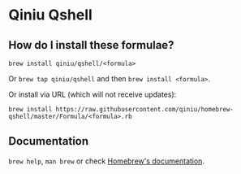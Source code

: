 # Qiniu Qshell

## How do I install these formulae?
`brew install qiniu/qshell/<formula>`

Or `brew tap qiniu/qshell` and then `brew install <formula>`.

Or install via URL (which will not receive updates):

```
brew install https://raw.githubusercontent.com/qiniu/homebrew-qshell/master/Formula/<formula>.rb
```

## Documentation
`brew help`, `man brew` or check [Homebrew's documentation](https://docs.brew.sh).

